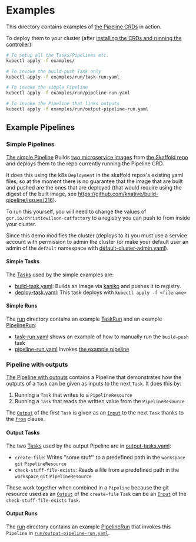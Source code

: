 # Examples

This directory contains examples of [the Pipeline CRDs](../README.md) in action.

To deploy them to your cluster (after
[installing the CRDs and running the controller](../DEVELOPMENT.md#getting-started)):

```bash
# To setup all the Tasks/Pipelines etc.
kubectl apply -f examples/

# To invoke the build-push Task only
kubectl apply -f examples/run/task-run.yaml

# To invoke the simple Pipeline
kubectl apply -f examples/run/pipeline-run.yaml

# To invoke the Pipeline that links outputs
kubectl apply -f examples/run/output-pipeline-run.yaml
```

## Example Pipelines

### Simple Pipelines

[The simple Pipeline](pipeline.yaml) Builds
[two microservice images](https://github.com/GoogleContainerTools/skaffold/tree/master/examples/microservices)
from [the Skaffold repo](https://github.com/GoogleContainerTools/skaffold) and
deploys them to the repo currently running the Pipeline CRD.

It does this using the k8s `Deployment` in the skaffold repos's existing yaml
files, so at the moment there is no guarantee that the image that are built and
pushed are the ones that are deployed (that would require using the digest of
the built image, see https://github.com/knative/build-pipeline/issues/216).

To run this yourself, you will need to change the values of
`gcr.io/christiewilson-catfactory` to a registry you can push to from inside
your cluster.

Since this demo modifies the cluster (deploys to it) you must use a service
account with permission to admin the cluster (or make your default user an admin
of the `default` namespace with
[default-cluster-admin.yaml](default-cluster-admin.yaml)).

#### Simple Tasks

The [Tasks](../docs/Concepts.md#task) used by the simple examples are:

- [build-task.yaml](build-task.yaml): Builds an image via
  [kaniko](https://github.com/GoogleContainerTools/kaniko) and pushes it to
  registry.
- [deploy-task.yaml](deploy-task.yaml): This task deploys with
  `kubectl apply -f <filename>`

#### Simple Runs

The [run](./run/) directory contains an example
[TaskRun](../docs/Concepts.md#taskrun) and an example
[PipelineRun](../docs/Concepts.md#pipelinerun):

- [task-run.yaml](./run/task-run.yaml) shows an example of how to manually run
  the `build-push` task
- [pipeline-run.yaml](./run/pipeline-run.yaml) invokes
  [the example pipeline](#example-pipeline)

### Pipeline with outputs

[The Pipeline with outputs](output-pipeline.yaml) contains a Pipeline that
demonstrates how the outputs of a `Task` can be given as inputs to the next
`Task`. It does this by:

1. Running a `Task` that writes to a `PipelineResource`
2. Running a `Task` that reads the written value from the `PipelineResource`

The [`Output`](../docs/Concepts.md#outputs) of the first `Task` is given as
an [`Input`](../docs/Concepts.md#inputs) to the next `Task` thanks to the
[`from`](../docs/using.md#from) clause.

#### Output Tasks

The two [Tasks](../docs/Concepts.md#task) used by the output Pipeline are in
[output-tasks.yaml](output-tasks.yaml):

- `create-file`: Writes "some stuff" to a predefined path in the `workspace`
  `git` `PipelineResource`
- `check-stuff-file-exists`: Reads a file from a predefined path in the
  `workspace` `git` `PipelineResource`

These work together when combined in a `Pipeline` because the git resource used
as an [`Output`](../docs/Concepts.md#outputs) of the `create-file` `Task` can be
an [`Input`](../docs/Concepts.md#inputs) of the `check-stuff-file-exists`
`Task`.

#### Output Runs

The [run](./run/) directory contains an example
[PipelineRun](../docs/Concepts.md#pipelinerun) that invokes this `Pipeline` in
[`run/output-pipeline-run.yaml`](./run/output-pipeline-run.yaml).
